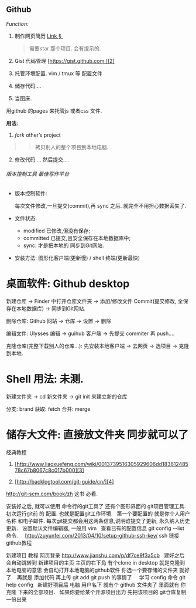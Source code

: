 ## Github

*Function:*

1. 制作网页简历 [Link § ][1]
	> 需要star 那个项目.  会有提示的.

2. Gist  代码管理   [https://gist.github.com ][2]



3. 托管环境配置.
	vim  / tmux 等 配置文件

4. 储存代码.... 
5. 当图床.

用github 的pages 来托管js 或者css 文件.












**用法:**


1. *fork*  other’s project
> > 拷贝别人的整个项目到本地电脑.


2. 修改代码.... 然后提交....
























###### 版本控制工具 最佳写作平台






- 版本控制软件: 

	每次文件修改,一旦提交(commit),再 sync 之后. 就完全不用担心数据丢失了.

- 文件状态: 
	- modified 已修改,但没有保存; 
	- committed 已提交,且安全保存在本地数据库中;
	- sync: 才是把本地的 同步到Git网站.

- 安装方法: 图形化客户端(更新慢) / shell 终端(更新最快)


# 桌面软件: Github desktop
  
新建仓库 → Finder 中打开仓库文件夹 → 添加/修改文件 
Commit(提交修改, 全保存在本地数据库)  → 同步到Git网站.

删除仓库: Github 网站 → 仓库 →  设置 → 删除 

编辑文件: Ulysses 编辑 → guihub 客户端 → 先提交 commiter 再 push....

克隆仓库(完整下载别人的仓库…): 先安装本地客户端 → 去网页 → 选项目 → 克隆到本地. 


# Shell 用法: 未测.

 新建文件夹 → cd 新文件夹  → git init 来建立新的仓库

分支: brand
获取: fetch
合并: merge

# 储存大文件:   直接放文件夹 同步就可以了

经典教程 
1. [http://www.liaoxuefeng.com/wiki/0013739516305929606dd18361248578c67b8067c8c017b000][3]

2. [http://backlogtool.com/git-guide/cn/][4]



http://git-scm.com/book/zh 这书 必看. 
 

安装好之后, 就可以使用 命令行的git工具了 还有个图形界面的 git项目管理工具.
 
初次运行git前 的 配置. 也就是配置git工作环境.
 
第一个要配置的 就是你个人用户 名称 和电子邮件. 每次git提交都会用这两条信息,说明谁提交了更新, 永久纳入历史更新.
 
设置默认文件编辑器, 一般用 vim
 
查看已有的配置信息 git config --list 命令.
 
 
http://zuyunfei.com/2013/04/10/setup-github-ssh-key/ ssh 链接github教程
 
 

新建项目 教程 网页登录 http://www.jianshu.com/p/df7ce9f3a5cb  
建好之后 会自动跳转到 新建项目的主页 主页的右下角 有个clone in desktop
就是克隆到 本地电脑的意思 会自动打开本地电脑的github软件 你选一个要存储的文件夹 就好了.
 
再就是 添加代码 再上传 git add git push 的事情了
 
 
学习 config 命令 git help config
 
新建好项目后 电脑 用户名下 就有个 github 文件夹了
里面就有 你 克隆 下来的全部项目.
 
如果你要给某个开源项目出力 先把该项目的 git仓库复制一份出来
 

 
 
 
 
 
 
 
 
 
 
 
 
 
 
 
  

[1]:	http://resume.github.io
[2]:	https://gist.github.com
[3]:	http://www.liaoxuefeng.com/wiki/0013739516305929606dd18361248578c67b8067c8c017b000
[4]:	http://backlogtool.com/git-guide/cn/